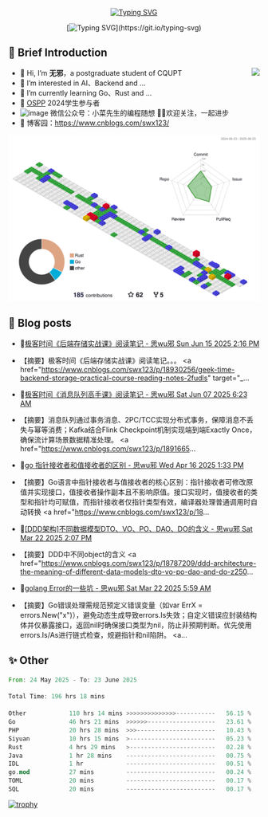 <div align="center">
    
[![Typing SVG](https://readme-typing-svg.herokuapp.com?font=Fira+Code&pause=10000&color=2977F7&center=true&vCenter=true&random=false&width=435&height=80&lines=%E6%80%9D+%E6%97%A0+%E9%82%AA)](https://git.io/typing-svg)

</div>

<div align="center">
    
[![Typing SVG](https://readme-typing-svg.herokuapp.com?font=Fira+Code&pause=1000&color=2977F7&center=true&vCenter=true&random=false&width=600&height=40&lines=keep+learing+%2C+keep+trying+%2C+keep+doing.)](https://git.io/typing-svg)

</div>


## 🤡 Brief Introduction

<p><img src="https://count.getloli.com/get/@:578223592" align="right" /></p>



- 👋 Hi, I’m **无邪**，a postgraduate student of CQUPT
- 👀 I’m interested in AI、Backend and ...
- 🌱 I’m currently learning Go、Rust and ...
- 💞️ [OSPP](https://summer-ospp.ac.cn/) 2024学生参与者
- ![image](https://github.com/user-attachments/assets/ddc32216-0659-469e-b6aa-89eafc948bf2) 微信公众号：小菜先生的编程随想 👏🏻欢迎关注，一起进步
- 🎈 博客园：https://www.cnblogs.com/swx123/

![](profile-3d-contrib/profile-gitblock.svg)

## 🎈 Blog posts
<!-- BLOG-POST-LIST:START -->
 - 💫[极客时间《后端存储实战课》阅读笔记 - 思wu邪 Sun Jun 15 2025 2:16 PM](https://www.cnblogs.com/swx123/p/18930256/geek-time-backend-storage-practical-course-reading-notes-2fudls) 
 - 【摘要】极客时间《后端存储实战课》阅读笔记。。。 &lt;a href=&quot;https://www.cnblogs.com/swx123/p/18930256/geek-time-backend-storage-practical-course-reading-notes-2fudls&quot; target=&quot;_... 

 - 🦧[极客时间《消息队列高手课》阅读笔记 - 思wu邪 Sat Jun 07 2025 6:23 AM](https://www.cnblogs.com/swx123/p/18916659/geek-time-message-queue-master-class-reading-notes-1e2my2) 
 - 【摘要】消息队列通过事务消息、2PC/TCC实现分布式事务，保障消息不丢失与幂等消费；Kafka结合Flink Checkpoint机制实现端到端Exactly Once，确保流计算场景数据精准处理。 &lt;a href=&quot;https://www.cnblogs.com/swx123/p/1891665... 

 - 💫[go 指针接收者和值接收者的区别 - 思wu邪 Wed Apr 16 2025 1:33 PM](https://www.cnblogs.com/swx123/p/18829722/the-difference-between-go-pointer-receiver-and-value-receiver-z1rckyp) 
 - 【摘要】Go语言中指针接收者与值接收者的核心区别：指针接收者可修改原值并实现接口，值接收者操作副本且不影响原值。接口实现时，值接收者的类型和指针均可赋值，而指针接收者仅指针类型有效，编译器处理普通调用时自动转换 &lt;a href=&quot;https://www.cnblogs.com/swx123/p/18... 

 - 💫[[DDD架构]不同数据模型DTO、VO、PO、DAO、DO的含义 - 思wu邪 Sat Mar 22 2025 2:07 PM](https://www.cnblogs.com/swx123/p/18787209/ddd-architecture-the-meaning-of-different-data-models-dto-vo-po-dao-and-do-z250gkg) 
 - 【摘要】DDD中不同object的含义 &lt;a href=&quot;https://www.cnblogs.com/swx123/p/18787209/ddd-architecture-the-meaning-of-different-data-models-dto-vo-po-dao-and-do-z250... 

 - 💯[golang Error的一些坑 - 思wu邪 Sat Mar 22 2025 5:59 AM](https://www.cnblogs.com/swx123/p/18786510/some-pitfalls-of-golang-error-zm5wif) 
 - 【摘要】Go错误处理需规范预定义错误变量（如var ErrX = errors.New&lpar;&quot;x&quot;&rpar;），避免动态生成导致errors.Is失效；自定义错误应封装结构体并仅暴露接口，返回nil时确保接口类型为nil，防止非预期判断。优先使用errors.Is/As进行链式检查，规避指针和nil陷阱。 &lt;a... 
<!-- BLOG-POST-LIST:END -->


## ✨ Other
<!--START_SECTION:waka-->

```rust
From: 24 May 2025 - To: 23 June 2025

Total Time: 196 hrs 18 mins

Other            110 hrs 14 mins >>>>>>>>>>>>>>-----------   56.15 %
Go               46 hrs 21 mins  >>>>>>-------------------   23.61 %
PHP              20 hrs 28 mins  >>>----------------------   10.43 %
Siyuan           10 hrs 15 mins  >------------------------   05.23 %
Rust             4 hrs 29 mins   >------------------------   02.28 %
Java             1 hr 28 mins    -------------------------   00.75 %
IDL              1 hr            -------------------------   00.51 %
go.mod           27 mins         -------------------------   00.24 %
TOML             20 mins         -------------------------   00.17 %
SQL              20 mins         -------------------------   00.17 %
```

<!--END_SECTION:waka-->


[![trophy](https://github-profile-trophy.vercel.app/?username=578223592)](https://github.com/ryo-ma/github-profile-trophy)

[^_^]:
    commentted-out contents
    should be shift to right by four spaces (`>>`).


    ![:name](https://count.getloli.com/get/@:578223592#pic_right)

    <img align="right" alt="GIF" src="src/code.gif" width="343" height="220" title="Do what you like, and do it best!"> &nbsp;&nbsp;&nbsp;&nbsp;

    <!---
    [https://github.com/anuraghazra/github-readme-stats/blob/master/docs/readme_cn.md](https://www.yuque.com/achuan-2/blog/dq718n)
    --->
    <div align="center">
    <span>  </span>
    <img height="170px" src="https://github-readme-stats.vercel.app/api?username=578223592&theme=solarized-light" /><span>  </span><img height="170px" src="https://github-readme-stats.vercel.app/api/top-langs/?username=578223592&layout=compact&langs_count=8&theme=solarized-light" />
    <span>  </span>
    </div>
    
    <div align="center">
    <!--     [![Ashutosh's github activity graph](https://github-readme-activity-graph.vercel.app/graph?username=Ashutosh00710)](https://github.com/ashutosh00710/github-readme-activity-graph) -->
        <img src="https://github-readme-activity-graph.vercel.app/graph?username=578223592&theme=lucent" />
    <!--     <img src="https://activity-graph.herokuapp.com/graph?username=578223592&theme=minimal" /> -->
    </div>
    
    
    <picture>
      <source media="(prefers-color-scheme: dark)" srcset="https://raw.githubusercontent.com/578223592/578223592/output/github-contribution-grid-snake-dark.svg">
      <source media="(prefers-color-scheme: light)" srcset="https://raw.githubusercontent.com/578223592/578223592/output/github-contribution-grid-snake.svg">
      <img alt="github contribution grid snake animation" src="https://raw.githubusercontent.com/578223592/578223592/output/github-contribution-grid-snake.svg">
    </picture>
